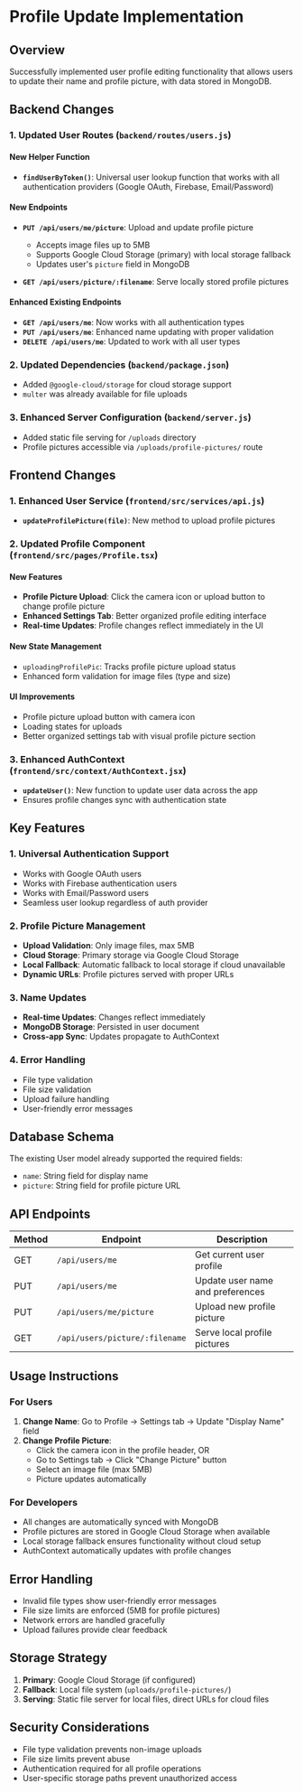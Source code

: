 # Profile Update Implementation

## Overview
Successfully implemented user profile editing functionality that allows users to update their name and profile picture, with data stored in MongoDB.

## Backend Changes

### 1. Updated User Routes (`backend/routes/users.js`)

#### New Helper Function
- **`findUserByToken()`**: Universal user lookup function that works with all authentication providers (Google OAuth, Firebase, Email/Password)

#### New Endpoints
- **`PUT /api/users/me/picture`**: Upload and update profile picture
  - Accepts image files up to 5MB
  - Supports Google Cloud Storage (primary) with local storage fallback
  - Updates user's `picture` field in MongoDB
  
- **`GET /api/users/picture/:filename`**: Serve locally stored profile pictures

#### Enhanced Existing Endpoints
- **`GET /api/users/me`**: Now works with all authentication types
- **`PUT /api/users/me`**: Enhanced name updating with proper validation
- **`DELETE /api/users/me`**: Updated to work with all user types

### 2. Updated Dependencies (`backend/package.json`)
- Added `@google-cloud/storage` for cloud storage support
- `multer` was already available for file uploads

### 3. Enhanced Server Configuration (`backend/server.js`)
- Added static file serving for `/uploads` directory
- Profile pictures accessible via `/uploads/profile-pictures/` route

## Frontend Changes

### 1. Enhanced User Service (`frontend/src/services/api.js`)
- **`updateProfilePicture(file)`**: New method to upload profile pictures

### 2. Updated Profile Component (`frontend/src/pages/Profile.tsx`)

#### New Features
- **Profile Picture Upload**: Click the camera icon or upload button to change profile picture
- **Enhanced Settings Tab**: Better organized profile editing interface
- **Real-time Updates**: Profile changes reflect immediately in the UI

#### New State Management
- `uploadingProfilePic`: Tracks profile picture upload status
- Enhanced form validation for image files (type and size)

#### UI Improvements
- Profile picture upload button with camera icon
- Loading states for uploads
- Better organized settings tab with visual profile picture section

### 3. Enhanced AuthContext (`frontend/src/context/AuthContext.jsx`)
- **`updateUser()`**: New function to update user data across the app
- Ensures profile changes sync with authentication state

## Key Features

### 1. Universal Authentication Support
- Works with Google OAuth users
- Works with Firebase authentication users  
- Works with Email/Password users
- Seamless user lookup regardless of auth provider

### 2. Profile Picture Management
- **Upload Validation**: Only image files, max 5MB
- **Cloud Storage**: Primary storage via Google Cloud Storage
- **Local Fallback**: Automatic fallback to local storage if cloud unavailable
- **Dynamic URLs**: Profile pictures served with proper URLs

### 3. Name Updates
- **Real-time Updates**: Changes reflect immediately
- **MongoDB Storage**: Persisted in user document
- **Cross-app Sync**: Updates propagate to AuthContext

### 4. Error Handling
- File type validation
- File size validation
- Upload failure handling
- User-friendly error messages

## Database Schema
The existing User model already supported the required fields:
- `name`: String field for display name
- `picture`: String field for profile picture URL

## API Endpoints

| Method | Endpoint | Description |
|--------|----------|-------------|
| GET | `/api/users/me` | Get current user profile |
| PUT | `/api/users/me` | Update user name and preferences |
| PUT | `/api/users/me/picture` | Upload new profile picture |
| GET | `/api/users/picture/:filename` | Serve local profile pictures |

## Usage Instructions

### For Users
1. **Change Name**: Go to Profile → Settings tab → Update "Display Name" field
2. **Change Profile Picture**: 
   - Click the camera icon in the profile header, OR
   - Go to Settings tab → Click "Change Picture" button
   - Select an image file (max 5MB)
   - Picture updates automatically

### For Developers
- All changes are automatically synced with MongoDB
- Profile pictures are stored in Google Cloud Storage when available
- Local storage fallback ensures functionality without cloud setup
- AuthContext automatically updates with profile changes

## Error Handling
- Invalid file types show user-friendly error messages
- File size limits are enforced (5MB for profile pictures)
- Network errors are handled gracefully
- Upload failures provide clear feedback

## Storage Strategy
1. **Primary**: Google Cloud Storage (if configured)
2. **Fallback**: Local file system (`uploads/profile-pictures/`)
3. **Serving**: Static file server for local files, direct URLs for cloud files

## Security Considerations
- File type validation prevents non-image uploads
- File size limits prevent abuse
- Authentication required for all profile operations
- User-specific storage paths prevent unauthorized access